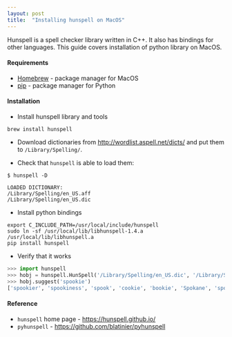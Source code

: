 ```yaml
---
layout: post
title:  "Installing hunspell on MacOS"
---
```


Hunspell is a spell checker library written in C++. It also has
bindings for other languages. This guide covers installation of python library on
MacOS.

#### **Requirements**

- [Homebrew](http://brew.sh) - package manager for MacOS
- [pip](https://pip.readthedocs.io/en/stable/) - package manager for Python

#### **Installation**

* Install hunspell library and tools

```
brew install hunspell
```

* Download dictionaries from <http://wordlist.aspell.net/dicts/> and put them
to `/Library/Spelling/`.

* Check that `hunspell` is able to load them:

```
$ hunspell -D

LOADED DICTIONARY:
/Library/Spelling/en_US.aff
/Library/Spelling/en_US.dic
```

* Install python bindings

```
export C_INCLUDE_PATH=/usr/local/include/hunspell
sudo ln -sf /usr/local/lib/libhunspell-1.4.a /usr/local/lib/libhunspell.a
pip install hunspell
```

* Verify that it works

```python
>>> import hunspell
>>> hobj = hunspell.HunSpell('/Library/Spelling/en_US.dic', '/Library/Spelling/en_US.aff')
>>> hobj.suggest('spookie')
['spookier', 'spookiness', 'spook', 'cookie', 'bookie', 'Spokane', 'spoken']
```



#### **Reference**

* `hunspell` home page - <https://hunspell.github.io/>
* `pyhunspell` - <https://github.com/blatinier/pyhunspell>

